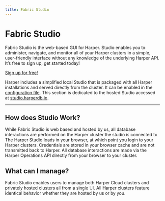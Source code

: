 ```yaml
---
title: Fabric Studio
---
```


# Fabric Studio

Fabric Studio is the web-based GUI for Harper. Studio enables you to administer, navigate, and monitor all of your Harper clusters in a simple, user-friendly interface without any knowledge of the underlying Harper API. It’s free to sign up, get started today!

[Sign up for free!](https://fabric.harper.fast/#/sign-up)

Harper includes a simplified local Studio that is packaged with all Harper installations and served directly from the cluster. It can be enabled in the [configuration file](../docs/deployments/configuration#localstudio). This section is dedicated to the hosted Studio accessed at [studio.harperdb.io](https://fabric.harper.fast/).

---

## How does Studio Work?

While Fabric Studio is web based and hosted by us, all database interactions are performed on the Harper cluster the studio is connected to. The Harper Studio loads in your browser, at which point you login to your Harper clusters. Credentials are stored in your browser cache and are not transmitted back to Harper. All database interactions are made via the Harper Operations API directly from your browser to your cluster.

## What can I manage?

Fabric Studio enables users to manage both Harper Cloud clusters and privately hosted clusters all from a single UI. All Harper clusters feature identical behavior whether they are hosted by us or by you.
